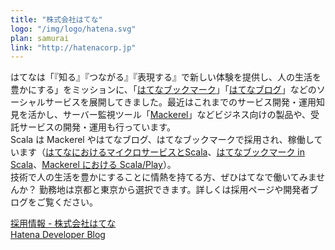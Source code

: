 ```yaml
---
title: "株式会社はてな"
logo: "/img/logo/hatena.svg"
plan: samurai
link: "http://hatenacorp.jp"
---
```

はてなは「『知る』『つながる』『表現する』で新しい体験を提供し、人の生活を豊かにする」をミッションに、「[はてなブックマーク](http://b.hatena.ne.jp/)」「[はてなブログ](http://hatenablog.com/)」などのソーシャルサービスを展開してきました。最近はこれまでのサービス開発・運用知見を活かし、サーバー監視ツール「[Mackerel](https://mackerel.io/ja/)」などビジネス向けの製品や、受託サービスの開発・運用も行っています。  
Scala は Mackerel やはてなブログ、はてなブックマークで採用され、稼働しています（[はてなにおけるマイクロサービスとScala](https://speakerdeck.com/aereal/microservices-and-scala-at-hatena)、[はてなブックマーク in Scala](http://www.slideshare.net/oarat/2015-0801-scala)、[Mackerel における Scala/Play](http://2014.scalamatsuri.org/ja/program/index.html#session-b-5)）。  
技術で人の生活を豊かにすることに情熱を持てる方、ぜひはてなで働いてみませんか？ 勤務地は京都と東京から選択できます。詳しくは採用ページや開発者ブログをご覧ください。

[採用情報 - 株式会社はてな](http://hatenacorp.jp/recruit/)  
[Hatena Developer Blog](http://developer.hatenastaff.com/)